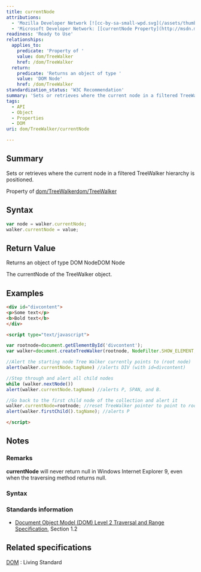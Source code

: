 ```yaml
---
title: currentNode
attributions:
  - 'Mozilla Developer Network [![cc-by-sa-small-wpd.svg](/assets/thumb/8/8c/cc-by-sa-small-wpd.svg/120px-cc-by-sa-small-wpd.svg.png)](http://creativecommons.org/licenses/by-sa/3.0/us/): [[TreeWalker.currentNode](https://developer.mozilla.org/en-US/docs/Web/API/TreeWalker.currentNode) Article]'
  - 'Microsoft Developer Network: [[currentNode Property](http://msdn.microsoft.com/en-us/library/ie/ff974804(v=vs.85).aspx) Article]'
readiness: 'Ready to Use'
relationships:
  applies_to:
    predicate: 'Property of '
    value: dom/TreeWalker
    href: /dom/TreeWalker
  return:
    predicate: 'Returns an object of type '
    value: 'DOM Node'
    href: /dom/TreeWalker
standardization_status: 'W3C Recommendation'
summary: 'Sets or retrieves where the current node in a filtered TreeWalker hierarchy is positioned.'
tags:
  - API
  - Object
  - Properties
  - DOM
uri: dom/TreeWalker/currentNode

---
```

## Summary

Sets or retrieves where the current node in a filtered TreeWalker hierarchy is positioned.

Property of [dom/TreeWalker](/dom/TreeWalker)[dom/TreeWalker](/dom/TreeWalker)

## Syntax

``` js
var node = walker.currentNode;
walker.currentNode = value;
```

## Return Value

Returns an object of type DOM NodeDOM Node

The currentNode of the TreeWalker object.

## Examples

``` html
<div id="divcontent">
<p>Some text</p>
<b>Bold text</b>
</div>

<script type="text/javascript">

var rootnode=document.getElementById('divcontent');
var walker=document.createTreeWalker(rootnode, NodeFilter.SHOW_ELEMENT, null, false);

//Alert the starting node Tree Walker currently points to (root node)
alert(walker.currentNode.tagName) //alerts DIV (with id=divcontent)

//Step through and alert all child nodes
while (walker.nextNode())
alert(walker.currentNode.tagName) //alerts P, SPAN, and B.

//Go back to the first child node of the collection and alert it
walker.currentNode=rootnode; //reset TreeWalker pointer to point to root node
alert(walker.firstChild().tagName); //alerts P

</script>
```

## Notes

### Remarks

**currentNode** will never return null in Windows Internet Explorer 9, even when the traversing method returns null.

### Syntax

### Standards information

-   [Document Object Model (DOM) Level 2 Traversal and Range Specification](http://go.microsoft.com/fwlink/p/?linkid=182712), Section 1.2

## Related specifications

[DOM](http://dom.spec.whatwg.org/#dom-treewalker-currentnode)
:   Living Standard
